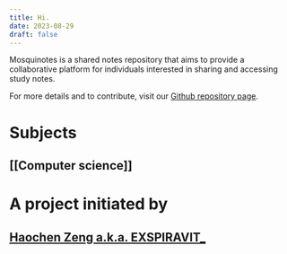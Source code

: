 ```yaml
---
title: Hi.
date: 2023-08-29
draft: false
---
```

Mosquinotes is a shared notes repository that aims to provide a collaborative platform for individuals interested in sharing and accessing study notes. 

For more details and to contribute, visit our [Github repository page](https://github.com/EXSPIRAVIT1104OFFICIAL/mosquinotes).

# Subjects

## [[Computer science]]

# A project initiated by

## [Haochen Zeng a.k.a. EXSPIRAVIT_](https://github.com/EXSPIRAVIT1104OFFICIAL)
